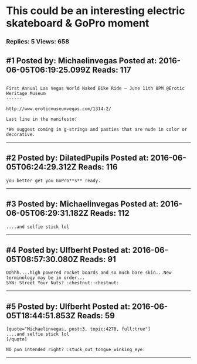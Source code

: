 # This could be an interesting electric skateboard &amp; GoPro moment

### Replies: 5 Views: 658

## \#1 Posted by: Michaelinvegas Posted at: 2016-06-05T06:19:25.099Z Reads: 117

```

First Annual Las Vegas World Naked Bike Ride – June 11th 8PM @Erotic Heritage Museum
------

http://www.eroticmuseumvegas.com/1314-2/

Last line in the manifesto:

*We suggest coming in g-strings and pasties that are nude in color or decorative.
```

---
## \#2 Posted by: DilatedPupils Posted at: 2016-06-05T06:24:29.312Z Reads: 116

```
you better get you GoPro**s** ready.
```

---
## \#3 Posted by: Michaelinvegas Posted at: 2016-06-05T06:29:31.182Z Reads: 112

```
....and selfie stick lol
```

---
## \#4 Posted by: Ulfberht Posted at: 2016-06-05T08:57:30.080Z Reads: 91

```
OOhhh....high powered rocket boards and so much bare skin...New terminology may be in order...
SYN: Street Your Nuts? :chestnut::chestnut:
```

---
## \#5 Posted by: Ulfberht Posted at: 2016-06-05T18:44:51.853Z Reads: 59

```
[quote="Michaelinvegas, post:3, topic:4270, full:true"]
....and selfie stick lol
[/quote]

NO pun intended right? :stuck_out_tongue_winking_eye:
```

---
